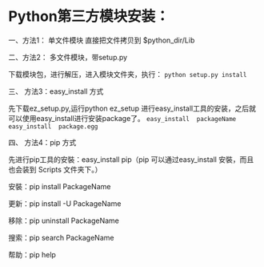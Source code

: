 # Python第三方模块安装：
一、方法1： 单文件模块
直接把文件拷贝到 $python_dir/Lib

二、方法2： 多文件模块，带setup.py

下载模块包，进行解压，进入模块文件夹，执行：
`python setup.py install`

三、 方法3：easy_install 方式

先下载ez_setup.py,运行python ez_setup 进行easy_install工具的安装，之后就可以使用easy_install进行安装package了。
`easy_install  packageName`
`easy_install  package.egg`

四、 方法4：pip 方式

先进行pip工具的安裝：easy_install pip（pip 可以通过easy_install 安裝，而且也会装到 Scripts 文件夹下。）

安裝：pip install PackageName

更新：pip install -U PackageName

移除：pip uninstall PackageName

搜索：pip search PackageName

帮助：pip help
